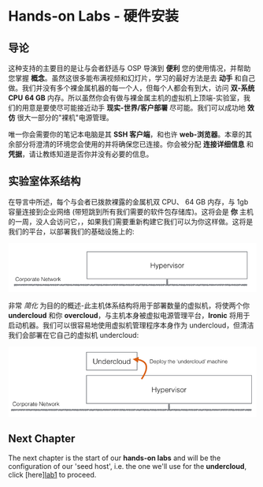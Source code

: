 # Hands-on Labs - 硬件安装

## 导论

这种支持的主要目的是让与会者舒适与 OSP 导演到 **便利** 您的使用情况，并帮助您掌握 **概念**。虽然这很多能布满视频和幻灯片，学习的最好方法是去 **动手** 和自己做。我们并没有多个裸金属机器的每一个人，但每个人都会有到大，访问 **双-系统CPU** **64 GB** 内存。所以虽然你会有做与裸金属主机的虚拟机上顶端-实验室，我们的用意是要使尽可能接近动手 **现实-世界/客户部署** 尽可能。我们可以成功地 **效仿** 很大一部分的"裸机"电源管理。

唯一你会需要你的笔记本电脑是其 **SSH 客户端**，和也许 **web-浏览器**。本章的其余部分将澄清的环境您会使用的并将确保您已连接。你会被分配 **连接详细信息** 和 **凭据**，请让教练知道是否你并没有必要的信息。

## 实验室体系结构

在导言中所述，每个与会者已拨款裸露的金属机双 CPU、 64 GB 内存，与 1gb 容量连接到企业网络 (带短跳到所有我们需要的软件包存储库)。这将会是 **你** 主机的一周，没人会访问它，，如果我们需要重新构建它我们可以为你这样做。这将是我们的平台，以部署我们的基础设施上的:

<center>
    <img src=./images/lab_arch1.png>
</center>

非常 *简化* 为目的的概述-此主机体系结构将用于部署数量的虚拟机，将使两个你 **undercloud** 和你 **overcloud**，与主机本身被虚拟电源管理平台，**Ironic** 将用于启动机器。我们可以很容易地使用虚拟机管理程序本身作为 undercloud，但清洁我们会部署在它自己的虚拟机 undercloud:

<center>
    <img src=./images/lab_arch2.png>
</center>


## Next Chapter

The next chapter is the start of our **hands-on labs** and will be the configuration of our 'seed host', i.e. the one we'll use for the **undercloud**, click [here][lab1](./lab01.md) to proceed.
